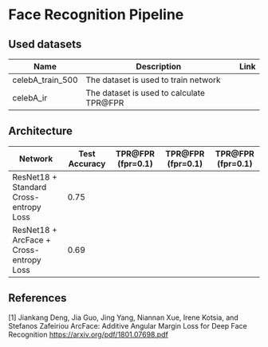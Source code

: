 # Face Recognition Pipeline

## Used datasets

| Name             | Description                              | Link |
|------------------|------------------------------------------|------|
| celebA_train_500 | The dataset is used to train network     |      |
| celebA_ir        | The dataset is used to calculate TPR@FPR |      |

## Architecture



| Network                                       | Test Accuracy | TPR@FPR (fpr=0.1) | TPR@FPR (fpr=0.1) | TPR@FPR (fpr=0.1) |
|-----------------------------------------------|---------------|-------------------|-------------------|-------------------|
| ResNet18 + Standard Cross-entropy Loss        | 0.75          |                   |                   |                   | 
| ResNet18 + ArcFace + Cross-entropy Loss       | 0.69          |                   |                   |                   |


## References

[1] Jiankang Deng, Jia Guo, Jing Yang, Niannan Xue, Irene Kotsia, and Stefanos Zafeiriou ArcFace: Additive Angular Margin Loss for Deep
Face Recognition https://arxiv.org/pdf/1801.07698.pdf